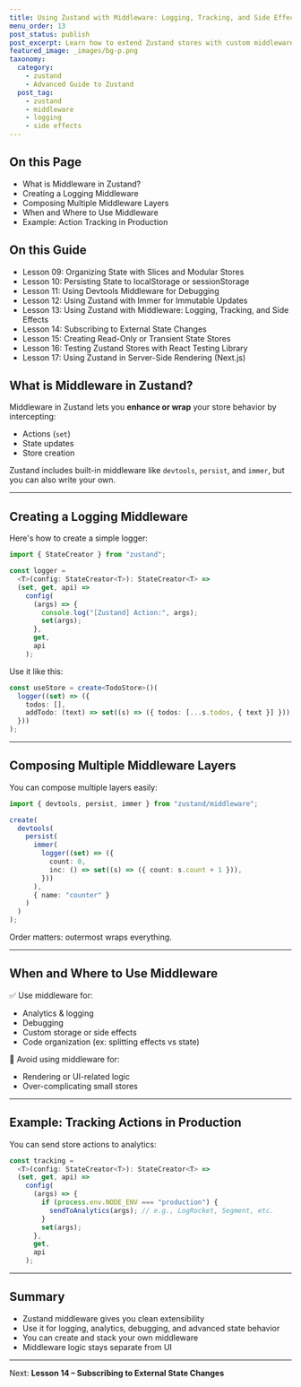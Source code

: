 ```yaml
---
title: Using Zustand with Middleware: Logging, Tracking, and Side Effects
menu_order: 13
post_status: publish
post_excerpt: Learn how to extend Zustand stores with custom middleware for logging actions, tracking state changes, and managing side effects.
featured_image: _images/bg-p.png
taxonomy:
  category:
    - zustand
    - Advanced Guide to Zustand
  post_tag:
    - zustand
    - middleware
    - logging
    - side effects
---
```


<div class="toc" markdown="1">

<div class="otp" markdown="1">

## On this Page

- What is Middleware in Zustand?
- Creating a Logging Middleware
- Composing Multiple Middleware Layers
- When and Where to Use Middleware
- Example: Action Tracking in Production

</div>

<div class="otg" markdown="1">

## On this Guide

- Lesson 09: Organizing State with Slices and Modular Stores
- Lesson 10: Persisting State to localStorage or sessionStorage
- Lesson 11: Using Devtools Middleware for Debugging
- Lesson 12: Using Zustand with Immer for Immutable Updates
- Lesson 13: Using Zustand with Middleware: Logging, Tracking, and Side Effects
- Lesson 14: Subscribing to External State Changes
- Lesson 15: Creating Read-Only or Transient State Stores
- Lesson 16: Testing Zustand Stores with React Testing Library
- Lesson 17: Using Zustand in Server-Side Rendering (Next.js)

</div>

</div>

<div class="guru-main" markdown="1">

## What is Middleware in Zustand?

Middleware in Zustand lets you **enhance or wrap** your store behavior by intercepting:

- Actions (`set`)
- State updates
- Store creation

Zustand includes built-in middleware like `devtools`, `persist`, and `immer`, but you can also write your own.

---

## Creating a Logging Middleware

Here's how to create a simple logger:

```ts
import { StateCreator } from "zustand";

const logger =
  <T>(config: StateCreator<T>): StateCreator<T> =>
  (set, get, api) =>
    config(
      (args) => {
        console.log("[Zustand] Action:", args);
        set(args);
      },
      get,
      api
    );
```

Use it like this:

```ts
const useStore = create<TodoStore>()(
  logger((set) => ({
    todos: [],
    addTodo: (text) => set((s) => ({ todos: [...s.todos, { text }] })),
  }))
);
```

---

## Composing Multiple Middleware Layers

You can compose multiple layers easily:

```ts
import { devtools, persist, immer } from "zustand/middleware";

create(
  devtools(
    persist(
      immer(
        logger((set) => ({
          count: 0,
          inc: () => set((s) => ({ count: s.count + 1 })),
        }))
      ),
      { name: "counter" }
    )
  )
);
```

Order matters: outermost wraps everything.

---

## When and Where to Use Middleware

✅ Use middleware for:

- Analytics & logging
- Debugging
- Custom storage or side effects
- Code organization (ex: splitting effects vs state)

🚫 Avoid using middleware for:

- Rendering or UI-related logic
- Over-complicating small stores

---

## Example: Tracking Actions in Production

You can send store actions to analytics:

```ts
const tracking =
  <T>(config: StateCreator<T>): StateCreator<T> =>
  (set, get, api) =>
    config(
      (args) => {
        if (process.env.NODE_ENV === "production") {
          sendToAnalytics(args); // e.g., LogRocket, Segment, etc.
        }
        set(args);
      },
      get,
      api
    );
```

---

## Summary

- Zustand middleware gives you clean extensibility
- Use it for logging, analytics, debugging, and advanced state behavior
- You can create and stack your own middleware
- Middleware logic stays separate from UI

---

Next: **Lesson 14 – Subscribing to External State Changes**

</div>
